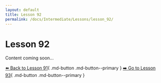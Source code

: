 ```yaml
---
layout: default
title: Lesson 92
permalink: /docs/Intermediate/Lessons/lesson_92/
---
```


# Lesson 92

Content coming soon...

[⬅️ Back to Lesson 91](lesson_91.md){ .md-button .md-button--primary }  [➡️ Go to Lesson 93](lesson_93.md){ .md-button .md-button--primary }
